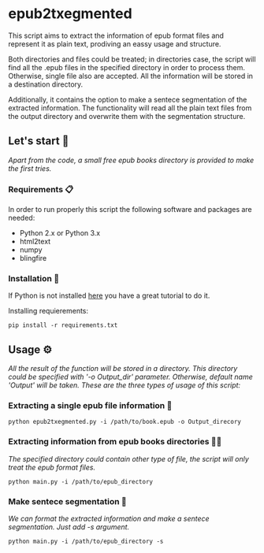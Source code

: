 # epub2txegmented
This script aims to extract the information of epub format files and represent it as plain text, prodiving an eassy usage and structure.

Both directories and files could be treated; in directories case, the script will find all the .epub files in the specified directory in order to process them. Otherwise, single file also are accepted. All the information will be stored in a destination directory.

Additionally, it contains the option to make a sentece segmentation of the extracted information. The functionality will read all the plain text files from the output directory and overwrite them with the segmentation structure.

## Let's start 🚀

_Apart from the code, a small free epub books directory is provided to make the first tries._



### Requirements 📋

In order to run properly this script the following software and packages are needed:

* Python 2.x or Python 3.x
* html2text
* numpy
* blingfire


### Installation 🔧

If Python is not installed [here](https://github.com/purcellconsult/Python-Installation-Tutorial) you have a great tutorial to do it.

Installing requierements:

```
pip install -r requirements.txt
```

## Usage ⚙️

_All the result of the function will be stored in a directory. This directory could be specified with '-o Output_dir' parameter. Otherwise, default name 'Output' will be taken. These are the three types of usage of this script:_

### Extracting a single epub file information 📖

```
python epub2txegmented.py -i /path/to/book.epub -o Output_direcory
```

### Extracting information from epub books directories :file_folder:📖

_The specified directory could contain other type of file, the script will only treat the epub format files._

```
python main.py -i /path/to/epub_directory 
```

### Make sentece segmentation :page_facing_up: 

_We can format the extracted information and make a sentece segmentation. Just add -s argument._

```
python main.py -i /path/to/epub_directory -s 
```



